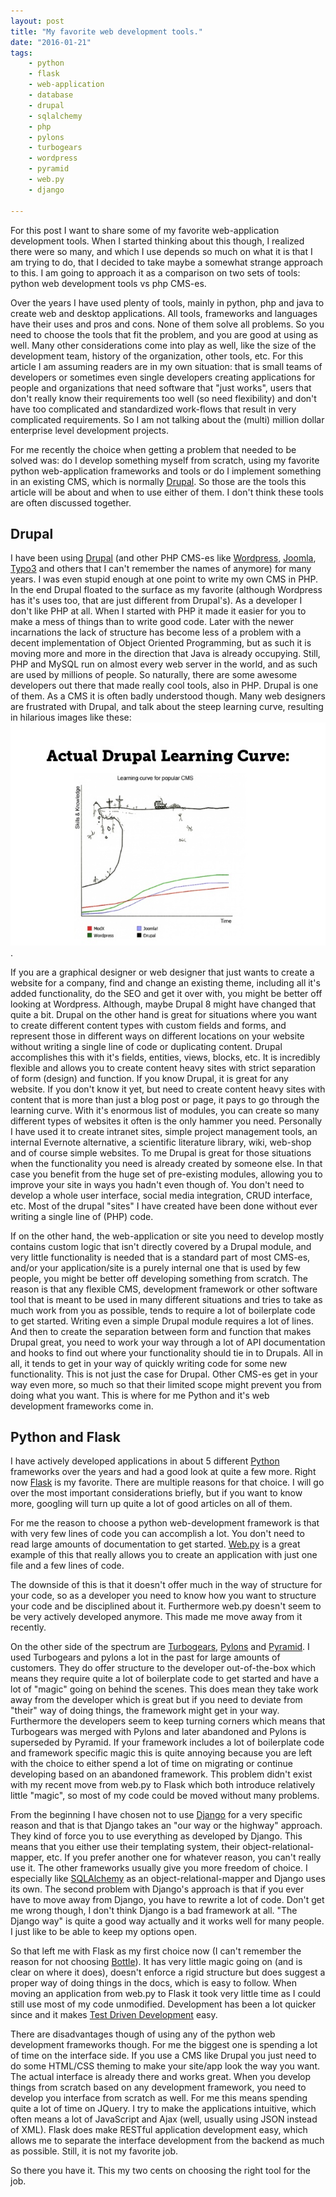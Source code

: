 ```yaml
---
layout: post
title: "My favorite web development tools."
date: "2016-01-21"
tags: 
    - python
    - flask
    - web-application
    - database
    - drupal
    - sqlalchemy
    - php
    - pylons
    - turbogears
    - wordpress
    - pyramid
    - web.py
    - django

---
```

For this post I want to share some of my favorite web-application development tools. When I started thinking about this though, I realized there were so many, and which I use depends so much on what it is that I am trying to do, that I decided to take maybe a somewhat strange approach to this. I am going to approach it as a comparison on two sets of tools: python web development tools vs php CMS-es.

Over the years I have used plenty of tools, mainly in python, php and java to create web and desktop applications. All tools, frameworks and languages have their uses and pros and cons. None of them solve all problems. So you need to choose the tools that fit the problem, and you are good at using as well. Many other considerations come into play as well, like the size of the development team, history of the organization, other tools, etc. For this article I am assuming readers are in my own situation: that is small teams of developers or sometimes even single developers creating applications for people and organizations that need software that "just works", users that don't really know their requirements too well (so need flexibility) and don't have too complicated and standardized work-flows that result in very complicated requirements. So I am not talking about the (multi) million dollar enterprise level development projects.

For me recently the choice when getting a problem that needed to be solved was: do I develop something myself from scratch, using my favorite python web-application frameworks and tools or do I implement something in an existing CMS, which is normally [Drupal](http://www.drupal.org). So those are the tools this article will be about and when to use either of them. I don't think these tools are often discussed together.

## Drupal ##
I have been using [Drupal](http://www.drupal.org) (and other PHP CMS-es like [Wordpress](http://www.wordpress.com), [Joomla](http://www.joomla.org), [Typo3](http://www.typo3.org) and others that I can't remember the names of anymore) for many years. I was even stupid enough at one point to write my own CMS in PHP. In the end Drupal floated to the surface as my favorite (although Wordpress has it's uses too, that are just different from Drupal's). As a developer I don't like PHP at all. When I started with PHP it made it easier for you to make a mess of things than to write good code. Later with the newer incarnations the lack of structure has become less of a problem with a decent implementation of Object Oriented Programming, but as such it is moving more and more in the direction that Java is already occupying. Still, PHP and MySQL run on almost every web server in the world, and as such are used by millions of people. So naturally, there are some awesome developers out there that made really cool tools, also in PHP. Drupal is one of them. 
As a CMS it is often badly understood though. Many web designers are frustrated with Drupal, and talk about the steep learning curve, resulting in hilarious images like these: ![Drupal Learning Curve](/images/drupal-learning-curve.jpg). 

If you are a graphical designer or web designer that just wants to create a website for a company, find and change an existing theme, including all it's added functionality, do the SEO and get it over with, you might be better off looking at Wordpress. Although, maybe Drupal 8 might have changed that quite a bit. Drupal on the other hand is great for situations where you want to create different content types with custom fields and forms, and represent those in different ways on different locations on your website without writing a single line of code or duplicating content. Drupal accomplishes this with it's fields, entities, views, blocks, etc. It is incredibly flexible and allows you to create content heavy sites with strict separation of form (design) and function. If you know Drupal, it is great for any website. If you don't know it yet, but need to create content heavy sites with content that is more than just a blog post or page, it pays to go through the learning curve. With it's enormous list of modules, you can create so many different types of websites it often is the only hammer you need. Personally I have used it to create intranet sites, simple project management tools, an internal Evernote alternative, a scientific literature library, wiki, web-shop and of course simple websites. To me Drupal is great for those situations when the functionality you need is already created by someone else. In that case you benefit from the huge set of pre-existing modules, allowing you to improve your site in ways you hadn't even though of. You don't need to develop a whole user interface, social media integration, CRUD interface, etc. Most of the drupal "sites" I have created have been done without ever writing a single line of (PHP) code. 

If on the other hand, the web-application or site you need to develop mostly contains custom logic that isn't directly covered by a Drupal module, and very little functionality is needed that is a standard part of most CMS-es, and/or your application/site is a purely internal one that is used by few people, you might be better off developing something from scratch. The reason is that any flexible CMS, development framework or other software tool that is meant to be used in many different situations and tries to take as much work from you as possible, tends to require a lot of boilerplate code to get started. Writing even a simple Drupal module requires a lot of lines. And then to create the separation between form and function that makes Drupal great, you need to work your way through a lot of API documentation and hooks to find out where your functionality should tie in to Drupals. All in all, it tends to get in your way of quickly writing code for some new functionality. This is not just the case for Drupal. Other CMS-es get in your way even more, so much so that their limited scope might prevent you from doing what you want. This is where for me Python and it's web development frameworks come in.

## Python and Flask ##

I have actively developed applications in about 5 different [Python](http://www.python.org) frameworks over the years and had a good look at quite a few more. Right now [Flask](http://flask.pocoo.org) is my favorite. There are multiple reasons for that choice. I will go over the most important considerations briefly, but if you want to know more, googling will turn up quite a lot of good articles on all of them. 

For me the reason to choose a python web-development framework is that with very few lines of code you can accomplish a lot. You don't need to read large amounts of documentation to get started. [Web.py](http://webpy.org/) is a great example of this that really allows you to create an application with just one file and a few lines of code. 

The downside of this is that it doesn't offer much in the way of structure for your code, so as a developer you need to know how you want to structure your code and be disciplined about it. Furthermore web.py doesn't seem to be very actively developed anymore. This made me move away from it recently. 

On the other side of the spectrum are [Turbogears](http://turbogears.org/), [Pylons](http://www.pylonsproject.org/) and [Pyramid](http://www.pylonsproject.org/). I used Turbogears and pylons a lot in the past for large amounts of customers. They do offer structure to the developer out-of-the-box which means they require quite a lot of boilerplate code to get started and have a lot of "magic" going on behind the scenes. This does mean they take work away from the developer which is great but if you need to deviate from "their" way of doing things, the framework might get in your way. Furthermore the developers seem to keep turning corners which means that Turbogears was merged with Pylons and later abandoned and Pylons is superseded by Pyramid. If your framework includes a lot of boilerplate code and framework specific magic this is quite annoying because you are left with the choice to either spend a lot of time on migrating or continue developing based on an abandoned framework. This problem didn't exist with my recent move from web.py to Flask which both introduce relatively little "magic", so most of my code could be moved without many problems. 

From the beginning I have chosen not to use [Django](https://www.djangoproject.com/) for a very specific reason and that is that Django takes an "our way or the highway" approach. They kind of force you to use everything as developed by Django. This means that you either use their templating system, their object-relational-mapper, etc. If you prefer another one for whatever reason, you can't really use it. The other frameworks usually give you more freedom of choice. I especially like [SQLAlchemy](http://www.sqlalchemy.org/) as an object-relational-mapper and Django uses its own. The second problem with Django's approach is that if you ever have to move away from Django, you have to rewrite a lot of code. Don't get me wrong though, I don't think Django is a bad framework at all. "The Django way" is quite a good way actually and it works well for many people. I just like to be able to keep my options open. 

So that left me with Flask as my first choice now (I can't remember the reason for not choosing [Bottle](http://bottlepy.org/)). It has very little magic going on (and is clear on where it does), doesn't enforce a rigid structure but does suggest a proper way of doing things in the docs, which is easy to follow. When moving an application from web.py to Flask it took very little time as I could still use most of my code unmodified. Development has been a lot quicker since and it makes [Test Driven Development](https://en.wikipedia.org/wiki/Test-driven_development) easy. 

There are disadvantages though of using any of the python web development frameworks though. For me the biggest one is spending a lot of time on the interface side. If you use a CMS like Drupal you just need to do some HTML/CSS theming to make your site/app look the way you want. The actual interface is already there and works great. When you develop things from scratch based on any development framework, you need to develop you interface from scratch as well. For me this means spending quite a lot of time on JQuery. I try to make the applications intuitive, which often means a lot of JavaScript and Ajax (well, usually using JSON instead of XML). Flask does make RESTful application development easy, which allows me to separate the interface development from the backend as much as possible. Still, it is not my favorite job. 

So there you have it. This my two cents on choosing the right tool for the job.
